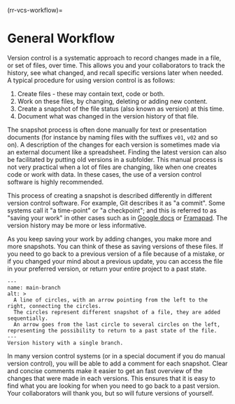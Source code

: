 (rr-vcs-workflow)=
# General Workflow

Version control is a systematic approach to record changes made in a file, or set of files, over time.
This allows you and your collaborators to track the history, see what changed, and recall specific versions later when needed.
A typical procedure for using version control is as follows:

1. Create files - these may contain text, code or both.
2. Work on these files, by changing, deleting or adding new content.
3. Create a snapshot of the file status (also known as version) at this time.
4. Document what was changed in the version history of that file.

The snapshot process is often done manually for text or presentation documents (for instance by naming files with the suffixes `v01`, `v02` and so on). 
A description of the changes for each version is sometimes made via an external document like a spreadsheet.
Finding the latest version can also be facilitated by putting old versions in a subfolder.
This manual process is not very practical when a lot of files are changing, like when one creates code or work with data.
In these cases, the use of a version control software is highly recommended.


This process of creating a snapshot is described differently in different version control software.
For example, Git describes it as "a commit". Some systems call it "a time-point" or "a checkpoint";
and this is referred to as "saving your work" in other cases such as in [Google docs](https://docs.google.com/) or [Framapad](https://framapad.org/abc/en/).
The version history may be more or less informative.

As you keep saving your work by adding changes, you make more and more snapshots.
You can think of these as saving versions of these files.
If you need to go back to a previous version of a file because of a mistake, or if you changed your mind about a previous update, you can access the file in your preferred version, or return your entire project to a past state.


```{figure} ../../../figures/main-branch.*
---
name: main-branch
alt: >
  A line of circles, with an arrow pointing from the left to the right, connecting the circles.
  The circles represent different snapshot of a file, they are added sequentially.
  An arrow goes from the last circle to several circles on the left, representing the possibility to return to a past state of the file.
---
Version history with a single branch.
```

In many version control systems (or in a special document if you do manual version control), you will be able to add a comment for each snapshot.
Clear and concise comments make it easier to get an fast overview of the changes that were made in each versions.
This ensures that it is easy to find what you are looking for when you need to go back to a past version.
Your collaborators will thank you, but so will future versions of yourself.

